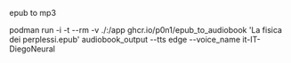 epub to mp3

podman run -i -t --rm -v ./:/app  ghcr.io/p0n1/epub_to_audiobook 'La fisica dei perplessi.epub' audiobook_output --tts edge --voice_name it-IT-DiegoNeural
